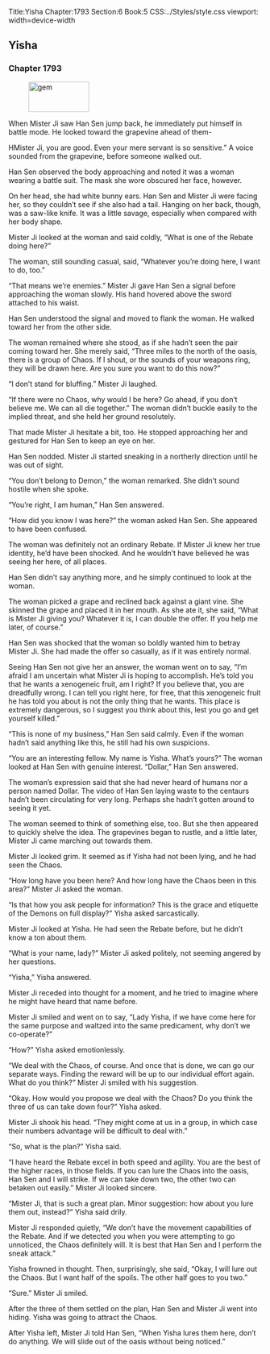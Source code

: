 Title:Yisha 
Chapter:1793 
Section:6 
Book:5 
CSS:../Styles/style.css 
viewport: width=device-width
  
## Yisha
### Chapter 1793
  
<figure>
	<img src="../Images/gem.gif" alt="gem" id="gem" width="120" height="60" />
</figure>
  

  
When Mister Ji saw Han Sen jump back, he immediately put himself in battle mode. He looked toward the grapevine ahead of them-

HMister Ji, you are good. Even your mere servant is so sensitive.” A voice sounded from the grapevine, before someone walked out.

Han Sen observed the body approaching and noted it was a woman wearing a battle suit. The mask she wore obscured her face, however.

On her head, she had white bunny ears. Han Sen and Mister Ji were facing her, so they couldn’t see if she also had a tail. Hanging on her back, though, was a saw-like knife. It was a little savage, especially when compared with her body shape.

Mister Ji looked at the woman and said coldly, “What is one of the Rebate doing here?”

The woman, still sounding casual, said, “Whatever you’re doing here, I want to do, too.”

“That means we’re enemies.” Mister Ji gave Han Sen a signal before approaching the woman slowly. His hand hovered above the sword attached to his waist.

Han Sen understood the signal and moved to flank the woman. He walked toward her from the other side.

The woman remained where she stood, as if she hadn’t seen the pair coming toward her. She merely said, “Three miles to the north of the oasis, there is a group of Chaos. If I shout, or the sounds of your weapons ring, they will be drawn here. Are you sure you want to do this now?”

“I don’t stand for bluffing.” Mister Ji laughed.

“If there were no Chaos, why would I be here? Go ahead, if you don’t believe me. We can all die together.” The woman didn’t buckle easily to the implied threat, and she held her ground resolutely.

That made Mister Ji hesitate a bit, too. He stopped approaching her and gestured for Han Sen to keep an eye on her.

Han Sen nodded. Mister Ji started sneaking in a northerly direction until he was out of sight.

“You don’t belong to Demon,” the woman remarked. She didn’t sound hostile when she spoke.

“You’re right, I am human,” Han Sen answered.

“How did you know I was here?” the woman asked Han Sen. She appeared to have been confused.

The woman was definitely not an ordinary Rebate. If Mister Ji knew her true identity, he’d have been shocked. And he wouldn’t have believed he was seeing her here, of all places.

Han Sen didn’t say anything more, and he simply continued to look at the woman.

The woman picked a grape and reclined back against a giant vine. She skinned the grape and placed it in her mouth. As she ate it, she said, “What is Mister Ji giving you? Whatever it is, I can double the offer. If you help me later, of course.”

Han Sen was shocked that the woman so boldly wanted him to betray Mister Ji. She had made the offer so casually, as if it was entirely normal.

Seeing Han Sen not give her an answer, the woman went on to say, “I’m afraid I am uncertain what Mister Ji is hoping to accomplish. He’s told you that he wants a xenogeneic fruit, am I right? If you believe that, you are dreadfully wrong. I can tell you right here, for free, that this xenogeneic fruit he has told you about is not the only thing that he wants. This place is extremely dangerous, so I suggest you think about this, lest you go and get yourself killed.”

“This is none of my business,” Han Sen said calmly. Even if the woman hadn’t said anything like this, he still had his own suspicions.

“You are an interesting fellow. My name is Yisha. What’s yours?” The woman looked at Han Sen with genuine interest. “Dollar,” Han Sen answered.

The woman’s expression said that she had never heard of humans nor a person named Dollar. The video of Han Sen laying waste to the centaurs hadn’t been circulating for very long. Perhaps she hadn’t gotten around to seeing it yet.

The woman seemed to think of something else, too. But she then appeared to quickly shelve the idea. The grapevines began to rustle, and a little later, Mister Ji came marching out towards them.

Mister Ji looked grim. It seemed as if Yisha had not been lying, and he had seen the Chaos.

“How long have you been here? And how long have the Chaos been in this area?” Mister Ji asked the woman.

“Is that how you ask people for information? This is the grace and etiquette of the Demons on full display?” Yisha asked sarcastically.

Mister Ji looked at Yisha. He had seen the Rebate before, but he didn’t know a ton about them.

“What is your name, lady?” Mister Ji asked politely, not seeming angered by her questions.

“Yisha,” Yisha answered.

Mister Ji receded into thought for a moment, and he tried to imagine where he might have heard that name before.

Mister Ji smiled and went on to say, “Lady Yisha, if we have come here for the same purpose and waltzed into the same predicament, why don’t we co-operate?”

“How?” Yisha asked emotionlessly.

“We deal with the Chaos, of course. And once that is done, we can go our separate ways. Finding the reward will be up to our individual effort again. What do you think?” Mister Ji smiled with his suggestion.

“Okay. How would you propose we deal with the Chaos? Do you think the three of us can take down four?” Yisha asked.

Mister Ji shook his head. “They might come at us in a group, in which case their numbers advantage will be difficult to deal with.”

“So, what is the plan?” Yisha said.

“I have heard the Rebate excel in both speed and agility. You are the best of the higher races, in those fields. If you can lure the Chaos into the oasis, Han Sen and I will strike. If we can take down two, the other two can betaken out easily.” Mister Ji looked sincere.

“Mister Ji, that is such a great plan. Minor suggestion: how about you lure them out, instead?” Yisha said drily.

Mister Ji responded quietly, “We don’t have the movement capabilities of the Rebate. And if we detected you when you were attempting to go unnoticed, the Chaos definitely will. It is best that Han Sen and I perform the sneak attack.”

Yisha frowned in thought. Then, surprisingly, she said, “Okay, I will lure out the Chaos. But I want half of the spoils. The other half goes to you two.”

“Sure.” Mister Ji smiled.

After the three of them settled on the plan, Han Sen and Mister Ji went into hiding. Yisha was going to attract the Chaos.

After Yisha left, Mister Ji told Han Sen, “When Yisha lures them here, don’t do anything. We will slide out of the oasis without being noticed.”